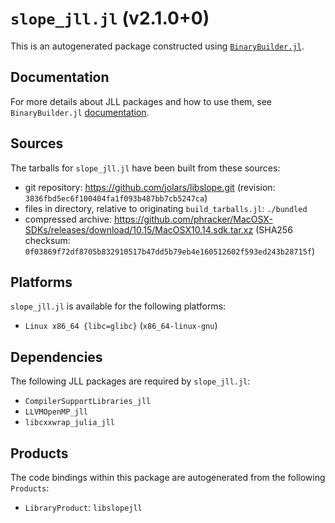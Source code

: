 # `slope_jll.jl` (v2.1.0+0)

This is an autogenerated package constructed using [`BinaryBuilder.jl`](https://github.com/JuliaPackaging/BinaryBuilder.jl).

## Documentation

For more details about JLL packages and how to use them, see `BinaryBuilder.jl` [documentation](https://docs.binarybuilder.org/stable/jll/).

## Sources

The tarballs for `slope_jll.jl` have been built from these sources:

* git repository: https://github.com/jolars/libslope.git (revision: `3836fbd5ec6f100404fa1f093b487bb7cb5247ca`)
* files in directory, relative to originating `build_tarballs.jl`: `./bundled`
* compressed archive: https://github.com/phracker/MacOSX-SDKs/releases/download/10.15/MacOSX10.14.sdk.tar.xz (SHA256 checksum: `0f03869f72df8705b832910517b47dd5b79eb4e160512602f593ed243b28715f`)

## Platforms

`slope_jll.jl` is available for the following platforms:

* `Linux x86_64 {libc=glibc}` (`x86_64-linux-gnu`)

## Dependencies

The following JLL packages are required by `slope_jll.jl`:

* `CompilerSupportLibraries_jll`
* `LLVMOpenMP_jll`
* `libcxxwrap_julia_jll`

## Products

The code bindings within this package are autogenerated from the following `Products`:

* `LibraryProduct`: `libslopejll`
